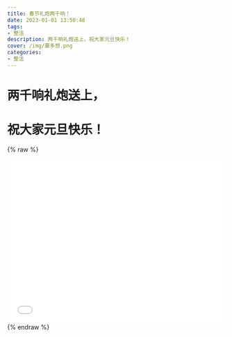 ```yaml
---
title: 春节礼炮两千响！
date: 2023-01-01 13:50:48
tags:
- 整活
description: 两千响礼炮送上，祝大家元旦快乐！
cover: /img/要多想.png
categories: 
- 整活
---
```


# 两千响礼炮送上，
# 祝大家元旦快乐！

{% raw %}
<div style="position: relative; width: 100%; height: 0; padding-bottom: 75%;">
<iframe src="//player.bilibili.com/player.html?aid=904581131&bvid=BV1dP4y1v7tC&cid=946589928&page=1" scrolling="no" border="0" frameborder="no" framespacing="0" allowfullscreen="true" style="position: absolute; width: 100%; height: 100%; Left: 0; top: 0;" ></iframe></div>
{% endraw %}

